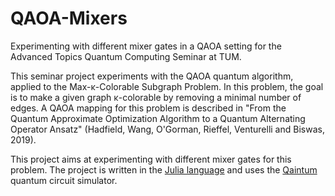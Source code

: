 # QAOA-Mixers
Experimenting with different mixer gates in a QAOA setting for the Advanced Topics Quantum Computing Seminar at TUM.

This seminar project experiments with the QAOA quantum algorithm, applied to the Max-κ-Colorable Subgraph Problem. In this problem, the goal is to make a given graph κ-colorable by removing a minimal number of edges. A QAOA mapping for this problem is described in "From the Quantum Approximate Optimization Algorithm to a Quantum Alternating Operator Ansatz" (Hadfield, Wang, O'Gorman, Rieffel, Venturelli and Biswas, 2019).

This project aims at experimenting with different mixer gates for this problem. The project is written in the [Julia language](https://julialang.org/) and uses the [Qaintum](https://github.com/Qaintum) quantum circuit simulator.
